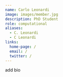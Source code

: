 ```yaml
---
name: Carlo Leonardi
image: images/member.jpg
description: PhD Student
role: computational
aliases:
  - C. Leonardi
  - C Leonardi
links:
  home-page: /
  email: /
  twitter: /
---
```

add bio
